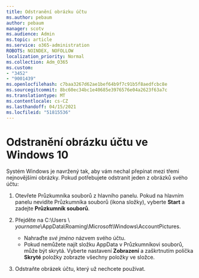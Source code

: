 ```yaml
---
title: Odstranění obrázku účtu
ms.author: pebaum
author: pebaum
manager: scotv
ms.audience: Admin
ms.topic: article
ms.service: o365-administration
ROBOTS: NOINDEX, NOFOLLOW
localization_priority: Normal
ms.collection: Adm_O365
ms.custom:
- "3452"
- "9001439"
ms.openlocfilehash: c7baa3267d62ae1bef64b9f7c91b5f8aedfcbc8e
ms.sourcegitcommit: 8bc60ec34bc1e40685e3976576e04a2623f63a7c
ms.translationtype: MT
ms.contentlocale: cs-CZ
ms.lasthandoff: 04/15/2021
ms.locfileid: "51815536"
---
```

# <a name="delete-an-account-picture-in-windows-10"></a>Odstranění obrázku účtu ve Windows 10

Systém Windows je navržený tak, aby vám nechal přepínat mezi třemi nejnovějšími obrázky. Pokud potřebujete odstranit jeden z obrázků svého účtu:

1. Otevřete Průzkumníka souborů z hlavního panelu. Pokud na hlavním panelu nevidíte Průzkumníka souborů (ikona složky), vyberte **Start** a zadejte **Průzkumník souborů**.

2. Přejděte na C:\Users \\ *yourname*\AppData\Roaming\Microsoft\Windows\AccountPictures. 
    - Nahraďte *své jméno* názvem svého účtu.
    - Pokud nemůžete najít složku AppData v Průzkumníkovi souborů, může být skrytá. Vyberte nastavení **Zobrazení** a zaškrtnutím políčka **Skryté** položky zobrazte všechny položky ve složce.

3. Odstraňte obrázek účtu, který už nechcete používat.
 
 